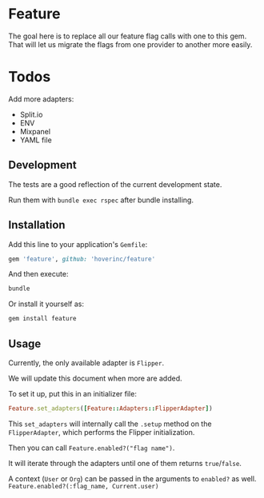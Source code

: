# Feature

The goal here is to replace all our feature flag calls with one to this gem. That will let us migrate the flags from one provider to another more easily.

# Todos

Add more adapters:

- Split.io
- ENV
- Mixpanel
- YAML file

## Development

The tests are a good reflection of the current development state.

Run them with `bundle exec rspec` after bundle installing.

## Installation

Add this line to your application's `Gemfile`:

```ruby
gem 'feature', github: 'hoverinc/feature'
```

And then execute:

```sh
bundle
```

Or install it yourself as:

```sh
gem install feature
```

## Usage

Currently, the only available adapter is `Flipper`.

We will update this document when more are added.

To set it up, put this in an initializer file:

```ruby
Feature.set_adapters([Feature::Adapters::FlipperAdapter])
```

This `set_adapters` will internally call the `.setup` method on the `FlipperAdapter`, which performs the Flipper initialization.

Then you can call `Feature.enabled?("flag name")`.

It will iterate through the adapters until one of them returns `true`/`false`.

A context (`User` or `Org`) can be passed in the arguments to `enabled?` as well. `Feature.enabled?(:flag_name, Current.user)`

